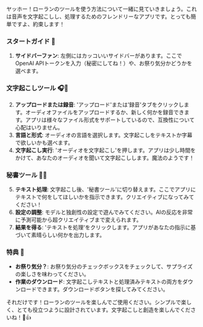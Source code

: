 ヤッホー！ローランのツールを使う方法について一緒に見ていきましょう。これは音声を文字起こしし、処理するためのフレンドリーなアプリです。とっても簡単ですよ、約束します！

### スタートガイド 🚀

1. **サイドバーファン**: 左側にはカッコいいサイドバーがあります。ここでOpenAI APIトークンを入力（秘密にしてね！）や、お祭り気分かどうかを選べます。

### 文字起こしツール 🎧🤖

2. **アップロードまたは録音**: 'アップロード'または'録音'タブをクリックします。オーディオファイルをアップロードするか、新しく何かを録音できます。アプリは様々なファイル形式をサポートしているので、互換性について心配はいりません。
3. **言語と形式**: オーディオの言語を選択します。文字起こしをテキストか字幕で欲しいかも選べます。
4. **文字起こし実行**: 'オーディオを文字起こし'を押します。アプリは少し時間をかけて、あなたのオーディオを聞いて文字起こしします。魔法のようです！

### 秘書ツール 🤖📝

5. **テキスト処理**: 文字起こし後、'秘書ツール'に切り替えます。ここでアプリにテキストで何をしてほしいかを指示できます。クリエイティブになってみてください！
6. **設定の調整**: モデルと独創性の設定で遊んでみてください。AIの反応を非常に予測可能から超クリエイティブまで変えられます。
7. **結果を得る**: 'テキストを処理'をクリックします。アプリがあなたの指示に基づいて素晴らしい何かを出力します。

### 特典 🌟

- **お祭り気分？**: お祭り気分のチェックボックスをチェックして、サプライズの楽しさを味わってください。
- **作業のダウンロード**: 文字起こしテキストと処理済みテキストの両方をダウンロードできます。ダウンロードボタンを探してみてください。

それだけです！ローランのツールを楽しんでご使用ください。シンプルで楽しく、とても役立つように設計されています。文字起こしと創造を楽しんでくださいね！🤩👍
